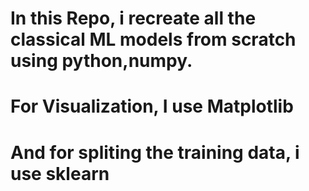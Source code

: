 # In this Repo, i recreate all the classical ML models from scratch using python,numpy. 
# For Visualization, I use Matplotlib 
# And for spliting the training data, i use sklearn

